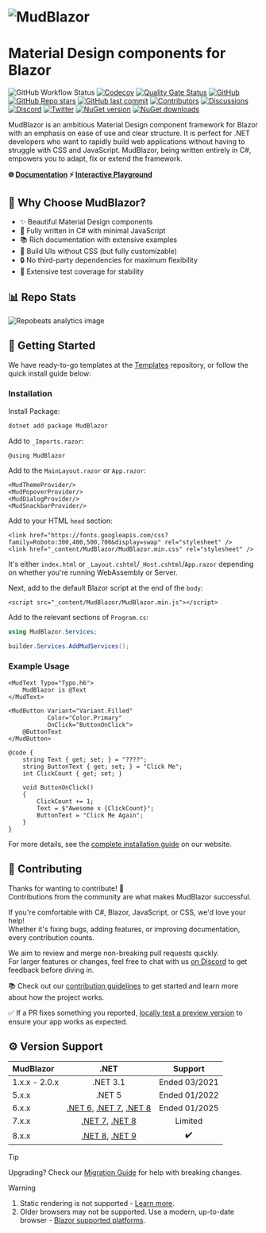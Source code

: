 ﻿<h1>
  <picture>
    <source media="(prefers-color-scheme: dark)" srcset="content/MudBlazor-GitHub-NoBg-Dark.png">
    <source media="(prefers-color-scheme: light)" srcset="content/MudBlazor-GitHub-NoBg.png">
    <img alt="MudBlazor" src="content/MudBlazor-GitHub-NoBg.png">
  </picture>
</h1>

# Material Design components for Blazor
![GitHub Workflow Status](https://img.shields.io/github/actions/workflow/status/mudblazor/mudblazor/build-test-mudblazor.yml?branch=dev&logo=github&style=flat-square)
[![Codecov](https://img.shields.io/codecov/c/github/MudBlazor/MudBlazor)](https://app.codecov.io/github/MudBlazor/MudBlazor)
[![Quality Gate Status](https://sonarcloud.io/api/project_badges/measure?project=MudBlazor_MudBlazor&metric=alert_status)](https://sonarcloud.io/summary/overall?id=MudBlazor_MudBlazor)
[![GitHub](https://img.shields.io/github/license/mudblazor/mudblazor?color=594ae2&logo=github&style=flat-square)](https://github.com/mudblazor/MudBlazor/blob/master/LICENSE)
[![GitHub Repo stars](https://img.shields.io/github/stars/mudblazor/mudblazor?color=594ae2&style=flat-square&logo=github)](https://github.com/mudblazor/MudBlazor/stargazers)
[![GitHub last commit](https://img.shields.io/github/last-commit/mudblazor/mudblazor?color=594ae2&style=flat-square&logo=github)](https://github.com/mudblazor/mudblazor)
[![Contributors](https://img.shields.io/github/contributors/mudblazor/mudblazor?color=594ae2&style=flat-square&logo=github)](https://github.com/mudblazor/mudblazor/graphs/contributors)
[![Discussions](https://img.shields.io/github/discussions/mudblazor/mudblazor?color=594ae2&logo=github&style=flat-square)](https://github.com/mudblazor/mudblazor/discussions)
[![Discord](https://img.shields.io/discord/786656789310865418?color=%237289da&label=Discord&logo=discord&logoColor=%237289da&style=flat-square)](https://discord.gg/mudblazor)
[![Twitter](https://img.shields.io/twitter/follow/MudBlazor?color=1DA1F2&label=Twitter&logo=Twitter&style=flat-square)](https://twitter.com/MudBlazor)
[![NuGet version](https://img.shields.io/nuget/v/MudBlazor?color=ff4081&label=nuget%20version&logo=nuget&style=flat-square)](https://www.nuget.org/packages/MudBlazor/)
[![NuGet downloads](https://img.shields.io/nuget/dt/MudBlazor?color=ff4081&label=nuget%20downloads&logo=nuget&style=flat-square)](https://www.nuget.org/packages/MudBlazor/)

MudBlazor is an ambitious Material Design component framework for Blazor with an emphasis on ease of use and clear structure. It is perfect for .NET developers who want to rapidly build web applications without having to struggle with CSS and JavaScript. MudBlazor, being written entirely in C#, empowers you to adapt, fix or extend the framework.

**🌐 [Documentation](https://mudblazor.com) ⚡ [Interactive Playground](https://try.mudblazor.com/)**

## 💎 Why Choose MudBlazor?

- ✨ Beautiful Material Design components
- 🔧 Fully written in C# with minimal JavaScript  
- 📚 Rich documentation with extensive examples
- 🎨 Build UIs without CSS (but fully customizable)
- 🔒 No third-party dependencies for maximum flexibility
- 🧪 Extensive test coverage for stability

## 📊 Repo Stats

![Repobeats analytics image](https://repobeats.axiom.co/api/embed/db53a44092e88fc34a4c0f37db12773b6787ec7e.svg)

## 🚀 Getting Started

We have ready-to-go templates at the [Templates](https://github.com/MudBlazor/Templates) repository, or follow the quick install guide below:

### Installation

Install Package:

```bash
dotnet add package MudBlazor
```

Add to `_Imports.razor`:

```razor
@using MudBlazor
```

Add to the `MainLayout.razor` or `App.razor`:

```razor
<MudThemeProvider/>
<MudPopoverProvider/>
<MudDialogProvider/>
<MudSnackbarProvider/>
```

Add to your HTML `head` section:

```razor
<link href="https://fonts.googleapis.com/css?family=Roboto:300,400,500,700&display=swap" rel="stylesheet" />
<link href="_content/MudBlazor/MudBlazor.min.css" rel="stylesheet" />
```

It's either `index.html` or `_Layout.cshtml`/`_Host.cshtml`/`App.razor` depending on whether you're running WebAssembly or Server.
 
Next, add to the default Blazor script at the end of the `body`:

```razor
<script src="_content/MudBlazor/MudBlazor.min.js"></script>
```

Add to the relevant sections of `Program.cs`:

```c#
using MudBlazor.Services;
```

```c#
builder.Services.AddMudServices();
```

### Example Usage

```razor
<MudText Typo="Typo.h6">
    MudBlazor is @Text
</MudText>

<MudButton Variant="Variant.Filled" 
           Color="Color.Primary" 
           OnClick="ButtonOnClick">
    @ButtonText
</MudButton>

@code {
    string Text { get; set; } = "????";
    string ButtonText { get; set; } = "Click Me";
    int ClickCount { get; set; }

    void ButtonOnClick()
    {
        ClickCount += 1;
        Text = $"Awesome x {ClickCount}";
        ButtonText = "Click Me Again";
    }
}
```

For more details, see the [complete installation guide](https://mudblazor.com/getting-started/installation) on our website.

## 🤝 Contributing

Thanks for wanting to contribute! 👋  
Contributions from the community are what makes MudBlazor successful.

If you're comfortable with C#, Blazor, JavaScript, or CSS, we'd love your help!  
Whether it's fixing bugs, adding features, or improving documentation, every contribution counts.

We aim to review and merge non-breaking pull requests quickly.  
For larger features or changes, feel free to chat with us [on Discord](https://discord.gg/mudblazor) to get feedback before diving in.

📚 Check out our [contribution guidelines](/CONTRIBUTING.md) to get started and learn more about how the project works.

✅ If a PR fixes something you reported, [locally test a preview version](/TESTING.md) to ensure your app works as expected.

## ⚙️ Version Support

| MudBlazor | .NET | Support |
| :--- | :---: | :---: |
| 1.x.x - 2.0.x | .NET 3.1 | Ended 03/2021 |
| 5.x.x | .NET 5 | Ended 01/2022 |
| 6.x.x | [.NET 6](https://dotnet.microsoft.com/download/dotnet/6.0), [.NET 7](https://dotnet.microsoft.com/download/dotnet/7.0), [.NET 8](https://dotnet.microsoft.com/download/dotnet/8.0) | Ended 01/2025 |
| 7.x.x | [.NET 7](https://dotnet.microsoft.com/download/dotnet/7.0), [.NET 8](https://dotnet.microsoft.com/download/dotnet/8.0) | Limited |
| 8.x.x | [.NET 8](https://dotnet.microsoft.com/download/dotnet/8.0), [.NET 9](https://dotnet.microsoft.com/download/dotnet/9.0) | :heavy_check_mark: |

> [!TIP]
> Upgrading? Check our [Migration Guide](https://github.com/MudBlazor/MudBlazor/blob/dev/MIGRATION.md) for help with breaking changes.  

> [!WARNING]
>
> 1. Static rendering is not supported - [Learn more](https://learn.microsoft.com/aspnet/core/blazor/components/render-modes).
> 2. Older browsers may not be supported. Use a modern, up-to-date browser - [Blazor supported platforms](https://learn.microsoft.com/aspnet/core/blazor/supported-platforms).
